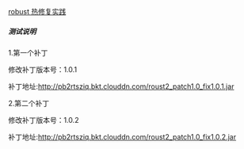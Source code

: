 [robust 热修复实践](https://www.jianshu.com/p/b0ceab410b5c)

#####  测试说明

1.第一个补丁

修改补丁版本号：1.0.1   

补丁地址:http://pb2rtsziq.bkt.clouddn.com/roust2_patch1.0_fix1.0.1.jar



2.第二个补丁

修改补丁版本号：1.0.2

补丁地址:http://pb2rtsziq.bkt.clouddn.com/roust2_patch1.0_fix1.0.2.jar

